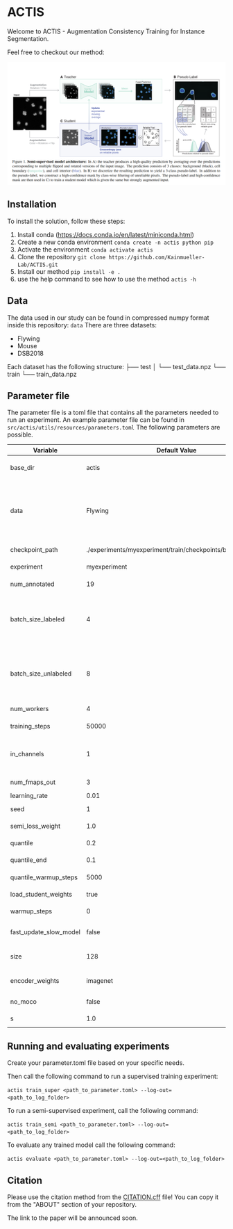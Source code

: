 # ACTIS

Welcome to ACTIS - Augmentation Consistency Training for Instance Segmentation.

Feel free to checkout our method:

![](docs/method.png)

## Installation

To install the solution, follow these steps:

1. Install conda (https://docs.conda.io/en/latest/miniconda.html)
2. Create a new conda environment
   `conda create -n actis python pip`
3. Activate the environment
   `conda activate actis`
4. Clone the repository
   `git clone https://github.com/Kainmueller-Lab/ACTIS.git`
5. Install our method
   `pip install -e .`
6. use the help command to see how to use the method
   `actis -h`

## Data

The data used in our study can be found in compressed numpy format inside this repository: `data`
There are three datasets:

- Flywing
- Mouse
- DSB2018

Each dataset has the following structure:
   <Dataset>
   ├── test
   │     └── test_data.npz
   └── train
         └── train_data.npz

## Parameter file

The parameter file is a toml file that contains all the parameters needed to run an experiment.
An example parameter file can be found in `src/actis/utils/resources/parameters.toml`
The following parameters are possible.

| Variable                   | Default Value                                               | Explanation                                                                                                                                            |
|----------------------------|-------------------------------------------------------------|--------------------------------------------------------------------------------------------------------------------------------------------------------|
| base_dir                   | actis                                                       | The base directory where results should live.                                                                                                          |
| data                       | Flywing                                                     | The dataset to train on. Can be an absolut path to the data or either of "Flywing", "Mouse", "DSB2018" if paired with setting base_dir to github root. |
| checkpoint_path            | ./experiments/myexperiment/train/checkpoints/best_model.pth | Where to store your model.                                                                                                                             |
| experiment                 | myexperiment                                                | Name of your experiment.                                                                                                                               |
| num_annotated              | 19                                                          | Number of annotated labels to use.                                                                                                                     |
| batch_size_labeled         | 4                                                           | Batch size of labeled data. Total btach size will be the sum of this and the batch_size_unlabeled. Make sure they fit on your GPU.                     |
| batch_size_unlabeled       | 8                                                           | Batch size of unlabeled data. Total btach size will be the sum of this and the batch_size_labeled. Make sure they fit on your GPU.                     |
| num_workers                | 4                                                           | Number of workers to use for data loading.                                                                                                             |
| training_steps             | 50000                                                       | Number of total training steps to do.                                                                                                                  |
| in_channels                | 1                                                           | Input channels to your network architecture. Should be chosen based on your data.                                                                      |
| num_fmaps_out              | 3                                                           | Number of classes to predict.                                                                                                                          |
| learning_rate              | 0.01                                                        | Learn rate to use.                                                                                                                                     |
| seed                       | 1                                                           | Seed used for sampling.                                                                                                                                |
| semi_loss_weight           | 1.0                                                         | Weighting factor for the QuantileLoss loss.                                                                                                            |
| quantile                   | 0.2                                                         | Used for quantile loss scheduling.                                                                                                                     |
| quantile_end               | 0.1                                                         | Used for quantile loss scheduling.                                                                                                                     |
| quantile_warmup_steps      | 5000                                                        | Used for quantile loss scheduling.                                                                                                                     |
| load_student_weights       | true                                                        | Flag indicating to load student weights                                                                                                                |
| warmup_steps               | 0                                                           | Warmup steps before momentum is used.                                                                                                                  |
| fast_update_slow_model     | false                                                       | Whether to fast update teacher model.                                                                                                                  |
| size                       | 128                                                         | Affects GaussianBlur kernel size for mono color augmentations.                                                                                         |
| encoder_weights            | imagenet                                                    | Pre-trained weights used for encoder initialization                                                                                                    |
| no_moco                    | false                                                       | Do not use a slow teacher model.                                                                                                                       |
| s                          | 1.0                                                         | Affects mono color augmentations.                                                                                                                      |

## Running and evaluating experiments

Create your parameter.toml file based on your specific needs.

Then call the following command to run a supervised training experiment:

`actis train_super <path_to_parameter.toml> --log-out=<path_to_log_folder>`

To run a semi-supervised experiment, call the following command:

`actis train_semi <path_to_parameter.toml> --log-out=<path_to_log_folder>`

To evaluate any trained model call the following command:

`actis evaluate <path_to_parameter.toml> --log-out=<path_to_log_folder>`

## Citation

Please use the citation method from the [CITATION.cff](CITATION.cff) file!
You can copy it from the "ABOUT" section of your repository.

The link to the paper will be announced soon.